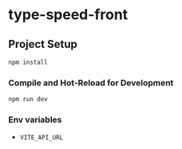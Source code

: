 # type-speed-front

## Project Setup

```sh
npm install
```

### Compile and Hot-Reload for Development

```sh
npm run dev
```

### Env variables
- `VITE_API_URL`
